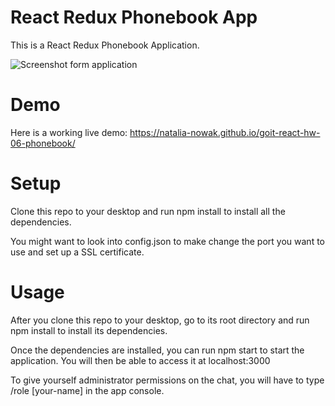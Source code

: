 # React Redux Phonebook App

This is a React Redux Phonebook Application.

![Screenshot form application](./assets/Phonebook.png)

# Demo

Here is a working live demo:
https://natalia-nowak.github.io/goit-react-hw-06-phonebook/

# Setup

Clone this repo to your desktop and run npm install to install all the
dependencies.

You might want to look into config.json to make change the port you want to use
and set up a SSL certificate.

# Usage

After you clone this repo to your desktop, go to its root directory and run npm
install to install its dependencies.

Once the dependencies are installed, you can run npm start to start the
application. You will then be able to access it at localhost:3000

To give yourself administrator permissions on the chat, you will have to type
/role [your-name] in the app console.
